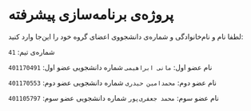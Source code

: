 # پروژه‌ی برنامه‌سازی پیشرفته
لطفا نام و نام‌خانوادگی و شماره‌ی دانشجووی اعضای گروه خود را این‌جا وارد کنید:

شماره‌ی تیم: `41`

نام عضو اول: `مانی ابراهیمی`
شماره دانشجویی عضو اول: `401170491`

نام عضو دوم: `محمدامین حیدری`
شماره دانشجویی عضو دوم: `401170553`

نام عضو سوم: `محمد جعفری‌پور`
شماره دانشجویی عضو سوم: `401105797`
